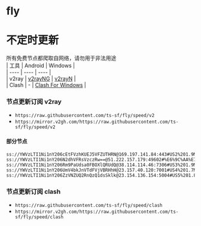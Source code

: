 # fly
# 不定时更新
所有免费节点都爬取自网络，请勿用于非法用途  
|  工具  | Android  | Windows  |  
|  ----  | ----   | ----  |  
| v2ray  | [v2rayNG](https://github.com/2dust/v2rayNG/releases) | [v2rayN](https://github.com/2dust/v2rayN/releases) |  
| Clash  | - | [Clash For Windows](https://github.com/2dust/clashN/releases) | 
  
### 节点更新订阅  v2ray
- `https://raw.githubusercontent.com/ts-sf/fly/speed/v2`  
- `https://mirror.v2gh.com/https://raw.githubusercontent.com/ts-sf/fly/speed/v2`  

#### 部分节点  
``` 
ss://YWVzLTI1Ni1nY206cEtFVzhKUEJ5VFZUTHRN@169.197.141.84:443#US2%201.9MB%2Fs
ss://YWVzLTI1Ni1nY206N2dhVFRsVzczRw==@51.222.157.179:49602#%E6%9C%AA%E7%9F%A53%2024.6MB%2Fs
ss://YWVzLTI1Ni1nY206Rm9PaUdsa0FBOXlQRUdQ@38.114.114.46:7306#US3%201.9MB%2Fs
ss://YWVzLTI1Ni1nY206UmV4bkJnVTdFVjVBRHhH@23.157.40.120:7001#US4%201.7MB%2Fs
ss://YWVzLTI1Ni1nY206ZzVNZUQ2RnQzQ1dsSklk@23.154.136.154:5004#US5%201.8MB%2Fs
```
### 节点更新订阅  clash
- `https://raw.githubusercontent.com/ts-sf/fly/speed/clash`  
- `https://mirror.v2gh.com/https://raw.githubusercontent.com/ts-sf/fly/speed/clash`  


